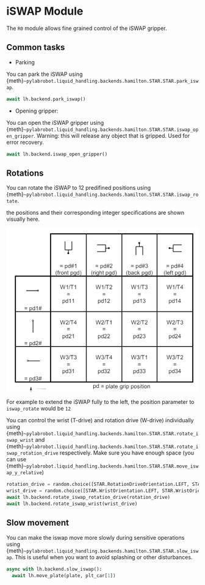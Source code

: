 # iSWAP Module

The `R0` module allows fine grained control of the iSWAP gripper.

## Common tasks

- Parking

You can park the iSWAP using {meth}`~pylabrobot.liquid_handling.backends.hamilton.STAR.STAR.park_iswap`.

```python
await lh.backend.park_iswap()
```

- Opening gripper:

You can open the iSWAP gripper using {meth}`~pylabrobot.liquid_handling.backends.hamilton.STAR.STAR.iswap_open_gripper`. Warning: this will release any object that is gripped. Used for error recovery.

```python
await lh.backend.iswap_open_gripper()
```

## Rotations

You can rotate the iSWAP to 12 predifined positions using {meth}`~pylabrobot.liquid_handling.backends.hamilton.STAR.STAR.iswap_rotate`.

the positions and their corresponding integer specifications are shown visually here.

![alt text](iswap_positions.png)

For example to extend the iSWAP fully to the left, the position parameter to `iswap_rotate` would be `12`

You can control the wrist (T-drive) and rotation drive (W-drive) individually using {meth}`~pylabrobot.liquid_handling.backends.hamilton.STAR.STAR.rotate_iswap_wrist` and {meth}`~pylabrobot.liquid_handling.backends.hamilton.STAR.STAR.rotate_iswap_rotation_drive` respectively. Make sure you have enough space (you can use {meth}`~pylabrobot.liquid_handling.backends.hamilton.STAR.STAR.move_iswap_y_relative`)

```python
rotation_drive = random.choice([STAR.RotationDriveOrientation.LEFT, STAR.RotationDriveOrientation.RIGHT, STAR.RotationDriveOrientation.FRONT])
wrist_drive = random.choice([STAR.WristOrientation.LEFT, STAR.WristOrientation.RIGHT, STAR.WristOrientation.STRAIGHT, STAR.WristOrientation.REVERSE])
await lh.backend.rotate_iswap_rotation_drive(rotation_drive)
await lh.backend.rotate_iswap_wrist(wrist_drive)
```

## Slow movement

You can make the iswap move more slowly during sensitive operations using {meth}`~pylabrobot.liquid_handling.backends.hamilton.STAR.STAR.slow_iswap`. This is useful when you want to avoid splashing or other disturbances.

```python
async with lh.backend.slow_iswap():
  await lh.move_plate(plate, plt_car[1])
```

